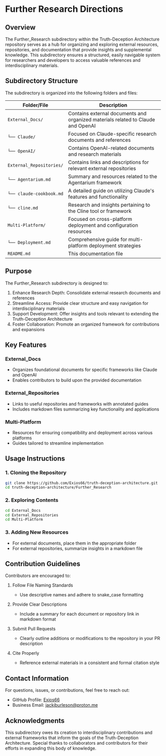 # Further Research Directions

## Overview

The Further_Research subdirectory within the Truth-Deception Architecture repository serves as a hub for organizing and exploring external resources, repositories, and documentation that provide insights and supplemental knowledge. This subdirectory ensures a structured, easily navigable system for researchers and developers to access valuable references and interdisciplinary materials.

## Subdirectory Structure

The subdirectory is organized into the following folders and files:

| Folder/File | Description |
|-------------|-------------|
| `External_Docs/` | Contains external documents and organized materials related to Claude and OpenAI |
| `└── Claude/` | Focused on Claude-specific research documents and references |
| `└── OpenAI/` | Contains OpenAI-related documents and research materials |
| `External_Repositories/` | Contains links and descriptions for relevant external repositories |
| `└── Agentarium.md` | Summary and resources related to the Agentarium framework |
| `└── claude-cookbook.md` | A detailed guide on utilizing Claude's features and functionality |
| `└── cline.md` | Research and insights pertaining to the Cline tool or framework |
| `Multi-Platform/` | Focused on cross-platform deployment and configuration resources |
| `└── Deployment.md` | Comprehensive guide for multi-platform deployment strategies |
| `README.md` | This documentation file |

## Purpose

The Further_Research subdirectory is designed to:

1. Enhance Research Depth: Consolidate external research documents and references
2. Streamline Access: Provide clear structure and easy navigation for interdisciplinary materials
3. Support Development: Offer insights and tools relevant to extending the Truth-Deception Architecture
4. Foster Collaboration: Promote an organized framework for contributions and expansions

## Key Features

### External_Docs

- Organizes foundational documents for specific frameworks like Claude and OpenAI
- Enables contributors to build upon the provided documentation

### External_Repositories

- Links to useful repositories and frameworks with annotated guides
- Includes markdown files summarizing key functionality and applications

### Multi-Platform

- Resources for ensuring compatibility and deployment across various platforms
- Guides tailored to streamline implementation

## Usage Instructions

### 1. Cloning the Repository

```bash
git clone https://github.com/Exios66/truth-deception-architecture.git
cd truth-deception-architecture/Further_Research
```

### 2. Exploring Contents

```bash
cd External_Docs
cd External_Repositories
cd Multi-Platform
```

### 3. Adding New Resources

- For external documents, place them in the appropriate folder
- For external repositories, summarize insights in a markdown file

## Contribution Guidelines

Contributors are encouraged to:

1. Follow File Naming Standards
   - Use descriptive names and adhere to snake_case formatting

2. Provide Clear Descriptions
   - Include a summary for each document or repository link in markdown format

3. Submit Pull Requests
   - Clearly outline additions or modifications to the repository in your PR description

4. Cite Properly
   - Reference external materials in a consistent and formal citation style

## Contact Information

For questions, issues, or contributions, feel free to reach out:

- GitHub Profile: [Exios66](https://github.com/Exios66)
- Business Email: <jackjburleson@proton.me>

## Acknowledgments

This subdirectory owes its creation to interdisciplinary contributions and external frameworks that inform the goals of the Truth-Deception Architecture. Special thanks to collaborators and contributors for their efforts in expanding this body of knowledge.

```

